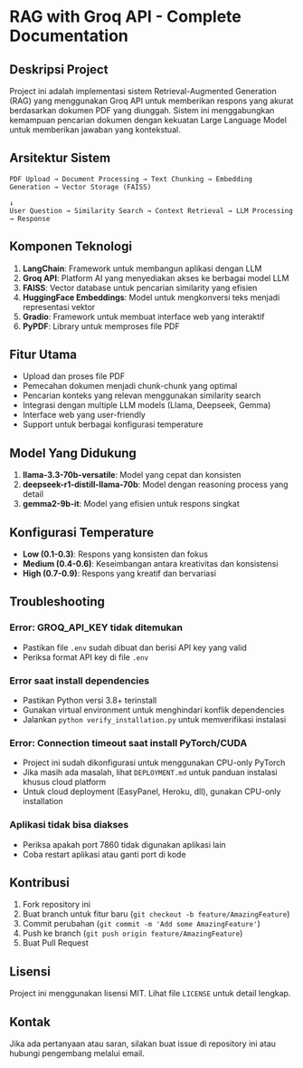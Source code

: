 # RAG with Groq API - Complete Documentation

## Deskripsi Project

Project ini adalah implementasi sistem Retrieval-Augmented Generation (RAG) yang menggunakan Groq API untuk memberikan respons yang akurat berdasarkan dokumen PDF yang diunggah. Sistem ini menggabungkan kemampuan pencarian dokumen dengan kekuatan Large Language Model untuk memberikan jawaban yang kontekstual.

## Arsitektur Sistem

```
PDF Upload → Document Processing → Text Chunking → Embedding Generation → Vector Storage (FAISS)
                                                                                    ↓
User Question → Similarity Search → Context Retrieval → LLM Processing → Response
```

## Komponen Teknologi

1. **LangChain**: Framework untuk membangun aplikasi dengan LLM
2. **Groq API**: Platform AI yang menyediakan akses ke berbagai model LLM
3. **FAISS**: Vector database untuk pencarian similarity yang efisien
4. **HuggingFace Embeddings**: Model untuk mengkonversi teks menjadi representasi vektor
5. **Gradio**: Framework untuk membuat interface web yang interaktif
6. **PyPDF**: Library untuk memproses file PDF

## Fitur Utama

- Upload dan proses file PDF
- Pemecahan dokumen menjadi chunk-chunk yang optimal
- Pencarian konteks yang relevan menggunakan similarity search
- Integrasi dengan multiple LLM models (Llama, Deepseek, Gemma)
- Interface web yang user-friendly
- Support untuk berbagai konfigurasi temperature

## Model Yang Didukung

1. **llama-3.3-70b-versatile**: Model yang cepat dan konsisten
2. **deepseek-r1-distill-llama-70b**: Model dengan reasoning process yang detail
3. **gemma2-9b-it**: Model yang efisien untuk respons singkat

## Konfigurasi Temperature

- **Low (0.1-0.3)**: Respons yang konsisten dan fokus
- **Medium (0.4-0.6)**: Keseimbangan antara kreativitas dan konsistensi
- **High (0.7-0.9)**: Respons yang kreatif dan bervariasi

## Troubleshooting

### Error: GROQ_API_KEY tidak ditemukan
- Pastikan file `.env` sudah dibuat dan berisi API key yang valid
- Periksa format API key di file `.env`

### Error saat install dependencies
- Pastikan Python versi 3.8+ terinstall
- Gunakan virtual environment untuk menghindari konflik dependencies
- Jalankan `python verify_installation.py` untuk memverifikasi instalasi

### Error: Connection timeout saat install PyTorch/CUDA
- Project ini sudah dikonfigurasi untuk menggunakan CPU-only PyTorch
- Jika masih ada masalah, lihat `DEPLOYMENT.md` untuk panduan instalasi khusus cloud platform
- Untuk cloud deployment (EasyPanel, Heroku, dll), gunakan CPU-only installation

### Aplikasi tidak bisa diakses
- Periksa apakah port 7860 tidak digunakan aplikasi lain
- Coba restart aplikasi atau ganti port di kode

## Kontribusi

1. Fork repository ini
2. Buat branch untuk fitur baru (`git checkout -b feature/AmazingFeature`)
3. Commit perubahan (`git commit -m 'Add some AmazingFeature'`)
4. Push ke branch (`git push origin feature/AmazingFeature`)
5. Buat Pull Request

## Lisensi

Project ini menggunakan lisensi MIT. Lihat file `LICENSE` untuk detail lengkap.

## Kontak

Jika ada pertanyaan atau saran, silakan buat issue di repository ini atau hubungi pengembang melalui email.
